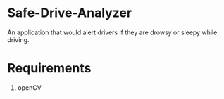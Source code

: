 # Safe-Drive-Analyzer
An application that would alert drivers if they are drowsy or sleepy while driving.

# Requirements
1. openCV
